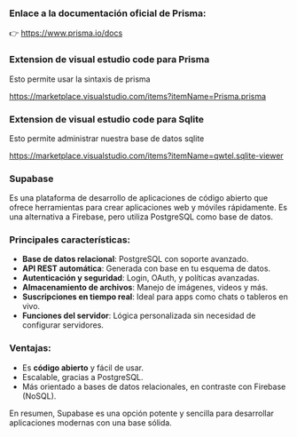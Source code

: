### Enlace a la documentación oficial de Prisma:

👉 https://www.prisma.io/docs



### Extension de visual estudio code para Prisma

Esto permite usar la sintaxis de prisma

https://marketplace.visualstudio.com/items?itemName=Prisma.prisma

### Extension de visual estudio code para Sqlite

Esto permite administrar nuestra base de datos sqlite

https://marketplace.visualstudio.com/items?itemName=qwtel.sqlite-viewer

### Supabase

Es una plataforma de desarrollo de aplicaciones de código abierto que ofrece herramientas para crear aplicaciones web y móviles rápidamente. Es una alternativa a Firebase, pero utiliza PostgreSQL como base de datos.

### Principales características:

-   **Base de datos relacional**: PostgreSQL con soporte avanzado.
-   **API REST automática**: Generada con base en tu esquema de datos.
-   **Autenticación y seguridad**: Login, OAuth, y políticas avanzadas.
-   **Almacenamiento de archivos**: Manejo de imágenes, videos y más.
-   **Suscripciones en tiempo real**: Ideal para apps como chats o tableros en vivo.
-   **Funciones del servidor**: Lógica personalizada sin necesidad de configurar servidores.

### Ventajas:

-   Es **código abierto** y fácil de usar.
-   Escalable, gracias a PostgreSQL.
-   Más orientado a bases de datos relacionales, en contraste con Firebase (NoSQL).

En resumen, Supabase es una opción potente y sencilla para desarrollar aplicaciones modernas con una base sólida. 